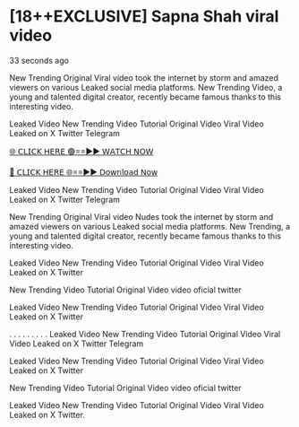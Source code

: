 # [18++EXCLUSIVE] Sapna Shah viral video

33 seconds ago

New Trending Original Viral video took the internet by storm and amazed viewers on various Leaked social media platforms. New Trending Video, a young and talented digital creator, recently became famous thanks to this interesting video.

Leaked Video New Trending Video Tutorial Original Video Viral Video Leaked on X Twitter Telegram

[🌐 𝖢𝖫𝖨𝖢𝖪 𝖧𝖤𝖱𝖤 🟢==►► 𝖶𝖠𝖳𝖢𝖧 𝖭𝖮𝖶](https://jani-jani-01.blogspot.com/2025/02/vvv.html)

[🔴 𝖢𝖫𝖨𝖢𝖪 𝖧𝖤𝖱𝖤 🌐==►► 𝖣𝗈𝗐𝗇𝗅𝗈𝖺𝖽 𝖭𝗈𝗐](https://jani-jani-01.blogspot.com/2025/02/vvv.html)

Leaked Video New Trending Video Tutorial Original Video Viral Video Leaked on X Twitter Telegram

New Trending Original Viral video Nudes took the internet by storm and amazed viewers on various Leaked social media platforms. New Trending, a young and talented digital creator, recently became famous thanks to this interesting video.

Leaked Video New Trending Video Tutorial Original Video Viral Video Leaked on X Twitter

New Trending Video Tutorial Original Video video oficial twitter

Leaked Video New Trending Video Tutorial Original Video Viral Video Leaked on X Twitter

. . . . . . . . . Leaked Video New Trending Video Tutorial Original Video Viral Video Leaked on X Twitter Telegram

Leaked Video New Trending Video Tutorial Original Video Viral Video Leaked on X Twitter

New Trending Video Tutorial Original Video video oficial twitter

Leaked Video New Trending Video Tutorial Original Video Viral Video Leaked on X Twitter.
